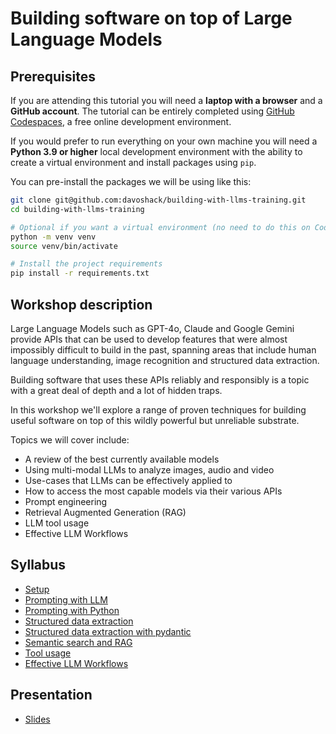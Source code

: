 # Building software on top of Large Language Models

## Prerequisites

If you are attending this tutorial you will need a **laptop with a browser** and a **GitHub account**. The tutorial can be entirely completed using [GitHub Codespaces](https://github.com/features/codespaces), a free online development environment.

If you would prefer to run everything on your own machine you will need a **Python 3.9 or higher** local development environment with the ability to create a virtual environment and install packages using `pip`.

You can pre-install the packages we will be using like this:

```bash
git clone git@github.com:davoshack/building-with-llms-training.git
cd building-with-llms-training

# Optional if you want a virtual environment (no need to do this on Codespaces):
python -m venv venv
source venv/bin/activate

# Install the project requirements
pip install -r requirements.txt
```

## Workshop description

Large Language Models such as GPT-4o, Claude and Google Gemini provide APIs that can be used to develop features that were almost impossibly difficult to build in the past, spanning areas that include human language understanding, image recognition and structured data extraction.

Building software that uses these APIs reliably and responsibly is a topic with a great deal of depth and a lot of hidden traps.

In this workshop we'll explore a range of proven techniques for building useful software on top of this wildly powerful but unreliable substrate.

Topics we will cover include:

* A review of the best currently available models
* Using multi-modal LLMs to analyze images, audio and video
* Use-cases that LLMs can be effectively applied to
* How to access the most capable models via their various APIs
* Prompt engineering
* Retrieval Augmented Generation (RAG)
* LLM tool usage
* Effective LLM Workflows


## Syllabus

- [Setup](docs/setup.md)
- [Prompting with LLM](docs/prompting-with-llm.md)
- [Prompting with Python](docs/prompting-with-python.ipynb)
- [Structured data extraction](docs/structured-data-extraction.md)
- [Structured data extraction with pydantic](docs/structured_data_with_pydantic.py)
- [Semantic search and RAG](docs/semantic-search-and-rag.md)
- [Tool usage](docs/tools.md)
- [Effective LLM Workflows](docs/effective-llm-workflows/README.md)


## Presentation
- [Slides](slides.pdf)